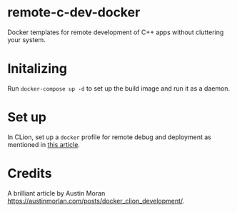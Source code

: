 # remote-c-dev-docker
Docker templates for remote development of C++ apps without cluttering your system.

# Initalizing
Run `docker-compose up -d` to set up the build image and run it as a daemon.

# Set up
In CLion, set up a `docker` profile for remote debug and deployment as mentioned in [this article](https://austinmorlan.com/posts/docker_clion_development/).

# Credits
A brilliant article by Austin Moran https://austinmorlan.com/posts/docker_clion_development/.
